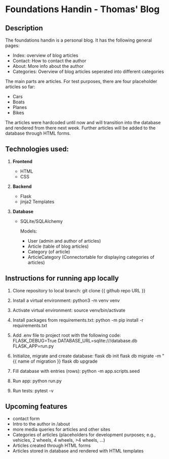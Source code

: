 # Foundations Handin - Thomas' Blog

## Description
The foundations handin is a personal blog. It has the following general pages:
- Index: overview of blog articles
- Contact: How to contact the author
- About: More info about the author
- Categories: Overview of blog articles seperated into different categories

The main parts are articles. For test purposes, there are four placeholder articles so far:
- Cars
- Boats
- Planes
- Bikes

The articles were hardcoded until now and will transition into the database and rendered from there next week. Further articles will be added to the database through HTML forms.

## Technologies used:
1. **Frontend**
    - HTML
    - CSS

2. **Backend**
    - Flask
    - jinja2 Templates

3. **Database**
    - SQLite/SQLAlchemy
        
        Models: 
        - User (admin and author of articles)
        - Article (table of blog articles)
        - Category (of article)
        - ArticleCategory (Connectortable for displaying categories of articles)

## Instructions for running app locally
1. Clone repository to local branch: 
    git clone {{ github repo URL }}
2. Install a virtual environment: 
    python3 -m venv venv
3. Activate virtual environment: 
    source venv/bin/activate
4. Install packages from requirements.txt: 
    python -m pip install -r requirements.txt
5. Add .env file to project root with the following code:
    FLASK_DEBUG=True
    DATABASE_URL=sqlite:///database.db
    FLASK_APP=run.py
6. Initialize, migrate and create database:
    flask db init
    flask db migrate -m "{{ name of migration }}
    flask db upgrade
7. Fill database with entries (rows):
    python -m app.scripts.seed
8. Run app:
    python run.py

0. Run tests:
    pytest -v

## Upcoming features
- contact form
- Intro to the author in /about
- more media queries for articles and other sites
- Categories of articles (placeholders for development purposes; e.g., vehicles, 2 wheels, 4 wheels, >4 wheels, ...)
- Articles created through HTML forms
- Articles stored in database and rendered with HTML templates